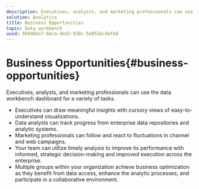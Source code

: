 ```yaml
---
description: Executives, analysts, and marketing professionals can use the data workbench dashboard for a variety of tasks.
solution: Analytics
title: Business Opportunities
topic: Data workbench
uuid: 05848be7-6eca-4ed2-928c-5e951bcdafe8
---
```


# Business Opportunities{#business-opportunities}

Executives, analysts, and marketing professionals can use the data workbench dashboard for a variety of tasks.

* Executives can draw meaningful insights with cursory views of easy-to-understand visualizations. 
* Data analysts can track progress from enterprise data repositories and analytic systems. 
* Marketing professionals can follow and react to fluctuations in channel and web campaigns. 
* Your team can utilize timely analysis to improve its performance with informed, strategic decision-making and improved execution across the enterprise. 
* Multiple groups within your organization achieve business optimization as they benefit from data access, enhance the analytic processes, and participate in a collaborative environment.

